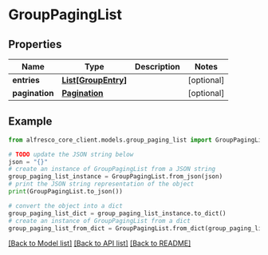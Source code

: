 # GroupPagingList


## Properties

Name | Type | Description | Notes
------------ | ------------- | ------------- | -------------
**entries** | [**List[GroupEntry]**](GroupEntry.md) |  | [optional] 
**pagination** | [**Pagination**](Pagination.md) |  | [optional] 

## Example

```python
from alfresco_core_client.models.group_paging_list import GroupPagingList

# TODO update the JSON string below
json = "{}"
# create an instance of GroupPagingList from a JSON string
group_paging_list_instance = GroupPagingList.from_json(json)
# print the JSON string representation of the object
print(GroupPagingList.to_json())

# convert the object into a dict
group_paging_list_dict = group_paging_list_instance.to_dict()
# create an instance of GroupPagingList from a dict
group_paging_list_from_dict = GroupPagingList.from_dict(group_paging_list_dict)
```
[[Back to Model list]](../README.md#documentation-for-models) [[Back to API list]](../README.md#documentation-for-api-endpoints) [[Back to README]](../README.md)


